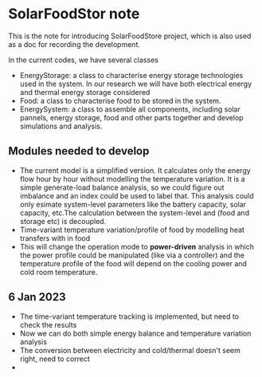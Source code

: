 # SolarFoodStor note

This is the note for introducing SolarFoodStore project, which is also used as a doc for recording the development. 

In the current codes, we have several classes

- EnergyStorage: a class to characterise energy storage technologies used in the system. In our research we will have both electrical energy and thermal energy storage considered  
- Food: a class to characterise food to be stored in the system. 
- EnergySystem: a class to assemble all components, including solar pannels, energy storage, food and other parts together and develop simulations and analysis. 


## Modules needed to develop

- The current model is a simplified version. It calculates only the energy flow hour by hour without modelling the temperature variation. It is a simple generate-load balance analysis, so we could figure out imbalance and an index could be used to label that. This analysis could only esimate system-level parameters like the battery capacity, solar capacity, etc.The calculation between the system-level and (food and storage etc) is decoupled.  
- Time-variant temperature variation/profile of food by modelling heat transfers with in food
- This will change the operation mode to **power-driven** analysis in which the power profile could be manipulated (like via a controller) and the temperature profile of the food will depend on the cooling power and cold room temperature. 

## 6 Jan 2023
- The time-variant temperature tracking is implemented, but need to check the results
- Now we can do both simple energy balance and temperature variation analysis 
- The conversion between electricity and cold/thermal doesn't seem right, need to correct
- 

  









